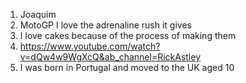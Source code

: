    1. Joaquim
   2. MotoGP I love the adrenaline rush it gives
   3. I love cakes because of the process of making them
   4. https://www.youtube.com/watch?v=dQw4w9WgXcQ&ab_channel=RickAstley
   5. I was born in Portugal and moved to the UK aged 10
